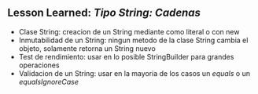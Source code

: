 ## Lesson Learned: *Tipo String: Cadenas*
- Clase String: creacion de un String mediante como literal o con new
- Inmutabilidad de un String: ningun metodo de la clase String cambia el objeto, solamente retorna un String nuevo
- Test de rendimiento: usar en lo posible StringBuilder para grandes operaciones
- Validacion de un String: usar en la mayoria de los casos un *equals* o un *equalsIgnoreCase*